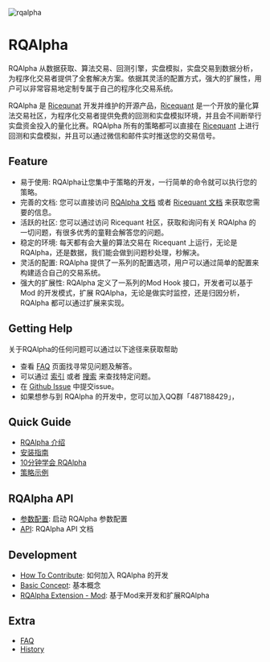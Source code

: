![rqalpha](https://raw.githubusercontent.com/ricequant/rqalpha/master/docs/source/_static/logo.jpg)

# RQAlpha

RQAlpha 从数据获取、算法交易、回测引擎，实盘模拟，实盘交易到数据分析，为程序化交易者提供了全套解决方案。依据其灵活的配置方式，强大的扩展性，用户可以非常容易地定制专属于自己的程序化交易系统。

RQAlpha 是 [Ricequnat](https://www.ricequant.com) 开发并维护的开源产品，[Ricequant](https://www.ricequant.com) 是一个开放的量化算法交易社区，为程序化交易者提供免费的回测和实盘模拟环境，并且会不间断举行实盘资金投入的量化比赛。RQAlpha 所有的策略都可以直接在 [Ricequant](https://www.ricequant.com) 上进行回测和实盘模拟，并且可以通过微信和邮件实时推送您的交易信号。


## Feature

*   易于使用: RQAlpha让您集中于策略的开发，一行简单的命令就可以执行您的策略。
*   完善的文档: 您可以直接访问 [RQAlpha 文档](http://rqalpha.readthedocs.io/zh_CN/latest/) 或者 [Ricequant 文档](https://www.ricequant.com/api/python/chn) 来获取您需要的信息。
*   活跃的社区: 您可以通过访问 Ricequant 社区，获取和询问有关 RQAlpha 的一切问题，有很多优秀的童鞋会解答您的问题。
*   稳定的环境: 每天都有会大量的算法交易在 Ricequant 上运行，无论是 RQAlpha，还是数据，我们能会做到问题秒处理，秒解决。
*   灵活的配置: RQAlpha 提供了一系列的配置选项，用户可以通过简单的配置来构建适合自己的交易系统。
*   强大的扩展性: RQAlpha 定义了一系列的Mod Hook 接口，开发者可以基于 Mod 的开发模式，扩展 RQAlpha，无论是做实时监控，还是归因分析，RQAlpha 都可以通过扩展来实现。

## Getting Help

关于RQAlpha的任何问题可以通过以下途径来获取帮助

*  查看 [FAQ](http://rqalpha.readthedocs.io/zh_CN/latest/faq.html) 页面找寻常见问题及解答。
*  可以通过 [索引](http://rqalpha.readthedocs.io/zh_CN/latest/genindex.html) 或者 [搜索](http://rqalpha.readthedocs.io/zh_CN/latest/search.html) 来查找特定问题。
*  在 [Github Issue](https://github.com/ricequant/rqalpha/issues) 中提交issue。
*  如果想参与到 RQAlpha 的开发中，您可以加入QQ群「487188429」，

## Quick Guide


*   [RQAlpha 介绍](http://rqalpha.readthedocs.io/zh_CN/latest/intro/overview.html)
*   [安装指南](http://rqalpha.readthedocs.io/zh_CN/latest/intro/install.html)
*   [10分钟学会 RQAlpha](http://rqalpha.readthedocs.io/zh_CN/latest/intro/tutorial.html)
*   [策略示例](http://rqalpha.readthedocs.io/zh_CN/latest/intro/examples.html)

## RQAlpha API

*   [参数配置](http://rqalpha.readthedocs.io/zh_CN/latest/api/config.html): 启动 RQAlpha 参数配置
*   [API](http://rqalpha.readthedocs.io/zh_CN/latest/api/base_api.html): RQAlpha API 文档

## Development

*   [How To Contribute](http://rqalpha.readthedocs.io/zh_CN/latest/development/make_contribute.html): 如何加入 RQAlpha 的开发
*   [Basic Concept](http://rqalpha.readthedocs.io/zh_CN/latest/development/basic_concept.html): 基本概念
*   [RQAlpha Extension - Mod](http://rqalpha.readthedocs.io/zh_CN/latest/development/mod.html): 基于Mod来开发和扩展RQAlpha

## Extra

*   [FAQ](http://rqalpha.readthedocs.io/zh_CN/latest/faq.html)
*   [History](http://rqalpha.readthedocs.io/zh_CN/latest/history.html)
